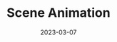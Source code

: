 ---
layout: post
order: 4
title: 'Scene Animation'
date: 2023-03-07
project_image: /assets/images/04_scene_animation.png
link: https://github.com/imadelro/scene-animation
tags: [Python, Animation]
description: "A kitchen animation where all objects and shapes were created from scratch using custom classes."
---